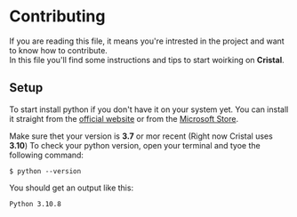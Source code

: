 # Contributing
If you are reading this file, it means you're intrested in the project 
and want to know how to contribute.  
In this file you'll find some instructions and tips to start woirking on __Cristal__.

## Setup

To start install python if you don't have it on your system yet.
You can install it straight from the [official website](https://https://www.python.org/downloads/)
or from the [Microsoft Store](https://apps.microsoft.com/store/search?&publisher=Python%20Software%20Foundation).

Make sure thet your version is  __3.7__ or mor recent (Right now Cristal uses __3.10__) 
To check your python version, open your terminal and tyoe the following command:
```
$ python --version
```
You should get an output like this:
```
Python 3.10.8
```